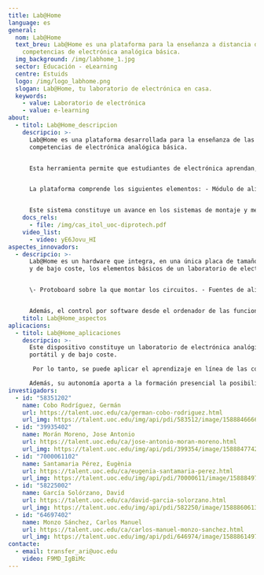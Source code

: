 ```yaml
---
title: Lab@Home
language: es
general:
  nom: Lab@Home
  text_breu: Lab@Home es una plataforma para la enseñanza a distancia de las
    competencias de electrónica analógica básica.
  img_background: /img/labhome_1.jpg
  sector: Educación - eLearning
  centre: Estuids
  logo: /img/logo_labhome.png
  slogan: Lab@Home, tu laboratorio de electrónica en casa.
  keywords:
    - value: Laboratorio de electrónica
    - value: e-learning
about:
  - titol: Lab@Home_descripcion
    descripcio: >-
      Lab@Home es una plataforma desarrollada para la enseñanza de las
      competencias de electrónica analógica básica. 


      Esta herramienta permite que estudiantes de electrónica aprendan, de manera práctica, el diseño y montaje de circuitos electrónicos y también la utilización de aparatos de generación de señales propias de un laboratorio de electrónica. 


      La plataforma comprende los siguientes elementos: - Módulo de alimentación, con dos fuentes conmutadas y una multitud de reguladores lineales, conectado al alimentador. - Un microcontrolador, con dos canales de entrada analógicos y un canal de salida analógico, con conexión al ordenador y al módulo de alimentación. - Una memoria conectada al microcontrolador. - Un módulo de generación de señal conectado al canal de salida analógico del microcontrolador y el módulo de usuario. - Un módulo de captura de señal conectado a los dos canales de entrada analógicos del microcontrolador y el módulo de usuario. - Un módulo de usuario con una placa de inserción que permite al usuario montar circuitos electrónicos y con conexiones al módulo de captura de señal, el módulo de generación de señal y el módulo de alimentación. 


      Este sistema constituye un avance en los sistemas de montaje y medición de circuitos electrónicos para el ámbito académico.
    docs_rels:
      - file: /img/cas_itol_uoc-diprotech.pdf
    video_list:
      - video: yE6Jovu_HI
aspectes_innovadors:
  - descripcio: >-
      Lab@Home es un hardware que integra, en una única placa de tamaño reducido
      y de bajo coste, los elementos básicos de un laboratorio de electrónica: 


      \- Protoboard sobre la que montar los circuitos. - Fuentes de alimentación. - Aparatos de medición (generador de funciones y osciloscopio digital). - Componentes de conmutación y comportamiento manualmente variable (interruptor, pulsador y potenciómetro multivuelta). 


      Además, el control por software desde el ordenador de las funcionalidades de los aparatos de medida incluidos en la placa es independiente del lenguaje de programación o plataforma software que se quiera emplear para hacerlo.
    titol: Lab@Home_aspectos
aplicacions:
  - titol: Lab@Home_aplicaciones
    descripcio: >-
      Este dispositivo constituye un laboratorio de electrónica analógica
      portátil y de bajo coste.

       Por lo tanto, se puede aplicar el aprendizaje en línea de las competencias de electrónica básica (diseño y montaje de circuitos electrónicos, y utilización de aparatos de generación de señales y medición propios de un laboratorio) que se adquieren en la enseñanza presencial. 

      Además, su autonomía aporta a la formación presencial la posibilidad de optimizar el tiempo de práctica en el laboratorio, lo que permite que la enseñanza pueda adecuarse a los distintos ritmos de aprendizaje de los estudiantes.
investigadors:
  - id: "58351202"
    name: Cobo Rodríguez, Germán
    url: https://talent.uoc.edu/ca/german-cobo-rodriguez.html
    url_img: https://talent.uoc.edu/img/api/pdi/583512/image/1588846666246
  - id: "39935402"
    name: Morán Moreno, Jose Antonio
    url: https://talent.uoc.edu/ca/jose-antonio-moran-moreno.html
    url_img: https://talent.uoc.edu/img/api/pdi/399354/image/1588847742038
  - id: "7000061102"
    name: Santamaria Pérez, Eugènia
    url: https://talent.uoc.edu/ca/eugenia-santamaria-perez.html
    url_img: https://talent.uoc.edu/img/api/pdi/70000611/image/1588849761330
  - id: "58225002"
    name: García Solórzano, David
    url: https://talent.uoc.edu/ca/david-garcia-solorzano.html
    url_img: https://talent.uoc.edu/img/api/pdi/582250/image/1588860613822
  - id: "64697402"
    name: Monzo Sánchez, Carlos Manuel
    url: https://talent.uoc.edu/ca/carlos-manuel-monzo-sanchez.html
    url_img: https://talent.uoc.edu/img/api/pdi/646974/image/1588861497239
contacte:
  - email: transfer_ari@uoc.edu
    video: F9MD_IgBiMc
---
```

